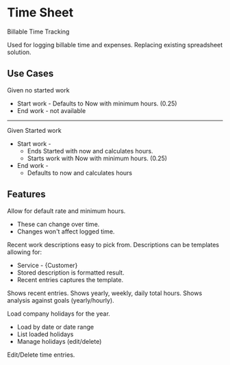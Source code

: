 # Time Sheet
Billable Time Tracking 

Used for logging billable time and expenses. Replacing existing spreadsheet solution.

## Use Cases

Given no started work
* Start work - Defaults to Now with minimum hours. (0.25)
* End work - not available
---
Given Started work
* Start work -
  * Ends Started with now and calculates hours.
  * Starts work with Now with minimum hours. (0.25)
* End work -
  * Defaults to now and calculates hours
  
## Features

Allow for default rate and minimum hours. 
* These can change over time. 
* Changes won't affect logged time. 

Recent work descriptions easy to pick from.
Descriptions can be templates allowing for:
* Service - {Customer}
* Stored description is formatted result. 
* Recent entries captures the template. 

Shows recent entries. 
Shows yearly, weekly, daily total hours.
Shows analysis against goals (yearly/hourly).

Load company holidays for the year. 
* Load by date or date range
* List loaded holidays
* Manage holidays (edit/delete)

Edit/Delete time entries.


